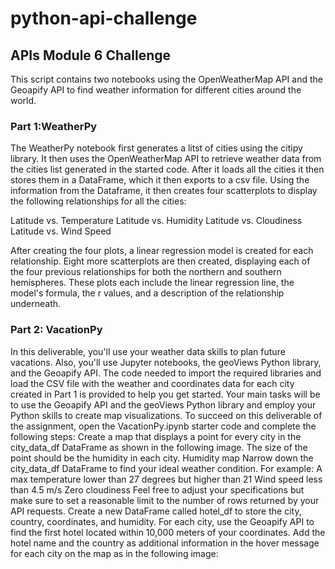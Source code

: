 # python-api-challenge
## APIs Module 6 Challenge

This script contains two notebooks using the OpenWeatherMap API and the Geoapify API to find weather information for different cities around the world.

### Part 1:WeatherPy
The WeatherPy notebook first generates a litst of cities using the citipy library. It then uses the OpenWeatherMap API to retrieve weather data from the cities list generated in the started code. After it loads all the cities it then stores them in a DataFrame, which it then exports to a csv file. Using the information from the Dataframe, it then creates four scatterplots to display the following relationships for all the cities:

Latitude vs. Temperature
Latitude vs. Humidity
Latitude vs. Cloudiness
Latitude vs. Wind Speed

After creating the four plots, a linear regression model is created for each relationship. Eight more scatterplots are then created, displaying each of the four previous relationships for both the northern and southern hemispheres. These plots each include the linear regression line, the model's formula, the r values, and a description of the relationship underneath. 

### Part 2: VacationPy
In this deliverable, you'll use your weather data skills to plan future vacations. Also, you'll use Jupyter notebooks, the geoViews Python library, and the Geoapify API.
The code needed to import the required libraries and load the CSV file with the weather and coordinates data for each city created in Part 1 is provided to help you get started.
Your main tasks will be to use the Geoapify API and the geoViews Python library and employ your Python skills to create map visualizations.
To succeed on this deliverable of the assignment, open the VacationPy.ipynb starter code and complete the following steps:
Create a map that displays a point for every city in the city_data_df DataFrame as shown in the following image. The size of the point should be the humidity in each city.
Humidity map
Narrow down the city_data_df DataFrame to find your ideal weather condition. For example:
A max temperature lower than 27 degrees but higher than 21
Wind speed less than 4.5 m/s
Zero cloudiness
Feel free to adjust your specifications but make sure to set a reasonable limit to the number of rows returned by your API requests.
Create a new DataFrame called hotel_df to store the city, country, coordinates, and humidity.
For each city, use the Geoapify API to find the first hotel located within 10,000 meters of your coordinates.
Add the hotel name and the country as additional information in the hover message for each city on the map as in the following image:
